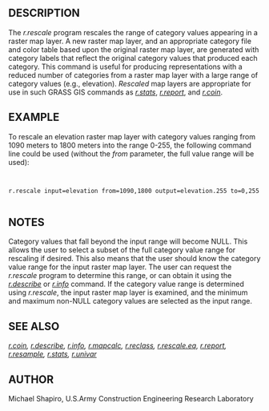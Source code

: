 
## DESCRIPTION

The *r.rescale* program rescales the range of
category values appearing in a raster map layer. A new
raster map layer, and an appropriate category file and
color table based upon the original raster map layer, are
generated with category labels that reflect the original
category values that produced each category. This command
is useful for producing representations with a reduced
number of categories from a raster map layer with a large
range of category values (e.g., elevation).
*Rescaled* map layers are appropriate for use in
such GRASS GIS commands as
*[r.stats](r.stats.html)*,
*[r.report](r.report.html)*, and
*[r.coin](r.coin.html)*.

## EXAMPLE

To rescale an elevation raster map layer with category
values ranging from 1090 meters to 1800 meters into the
range 0-255, the following command line could be used
(without the *from* parameter, the full value range will
be used):

```


r.rescale input=elevation from=1090,1800 output=elevation.255 to=0,255


```

## NOTES

Category values that fall beyond the input range will
become NULL. This allows the user to select a subset of
the full category value range for rescaling if desired.
This also means that the user should know the category
value range for the input raster map layer. The user can
request the *r.rescale* program to determine
this range, or can obtain it using the
*[r.describe](r.describe.html)* or *[r.info](r.info.html)*
command. If the category value range is determined using
*r.rescale*, the input raster map layer is examined,
and the minimum and maximum non-NULL category values are
selected as the input range.

## SEE ALSO

*[r.coin](r.coin.html),
[r.describe](r.describe.html),
[r.info](r.info.html),
[r.mapcalc](r.mapcalc.html),
[r.reclass](r.reclass.html),
[r.rescale.eq](r.rescale.eq.html),
[r.report](r.report.html),
[r.resample](r.resample.html),
[r.stats](r.stats.html),
[r.univar](r.univar.html)*

## AUTHOR

Michael Shapiro,
U.S.Army Construction Engineering Research Laboratory
